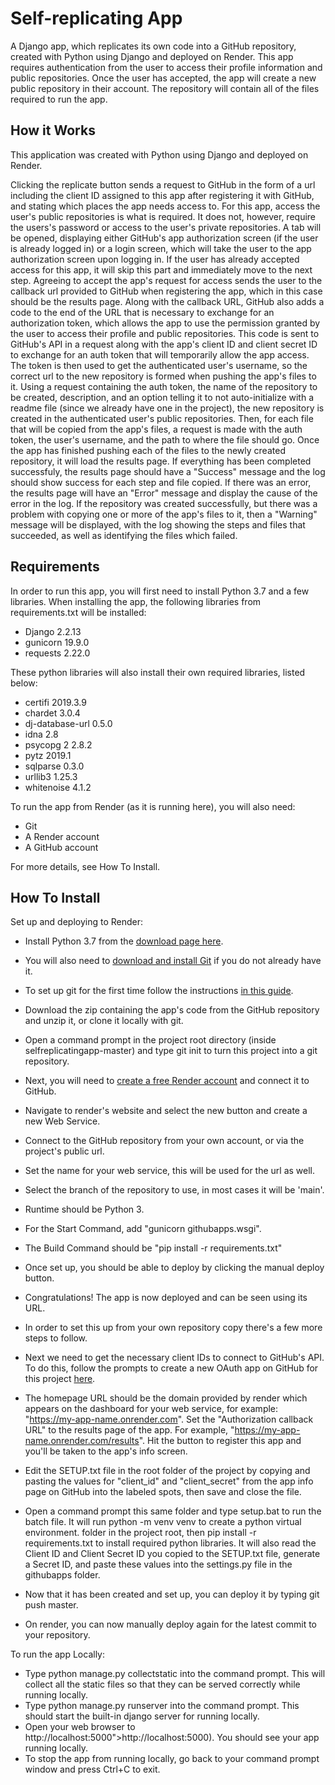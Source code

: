 # Self-replicating App

A Django app, which replicates its own code into a GitHub repository, created with Python using Django and deployed on Render.
This app requires authentication from the user to access their profile information and public repositories. Once the user has accepted, the app will create a new public repository in their account. The repository will contain all of the files required to run the app.

## How it Works

This application was created with Python using Django and deployed on Render.

Clicking the replicate button sends a request to GitHub in the form of a url including the client ID assigned to this app after registering it with GitHub, and stating which places the app needs access to. For this app, access the user's public repositories is what is required. It does not, however, require the users's password or access to the user's private repositories. A tab will be opened, displaying either GitHub's app authorization screen (if the user is already logged in) or a login screen, which will take the user to the app authorization screen upon logging in. If the user has already accepted access for this app, it will skip this part and immediately move to the next step. Agreeing to accept the app's request for access sends the user to the callback url provided to GitHub when registering the app, which in this case should be the results page.
Along with the callback URL, GitHub also adds a code to the end of the URL that is necessary to exchange for an authorization token, which allows the app to use the permission granted by the user to access their profile and public repositories. This code is sent to GitHub's API in a request along with the app's client ID and client secret ID to exchange for an auth token that will temporarily allow the app access. The token is then used to get the authenticated user's username, so the correct url to the new repository is formed when pushing the app's files to it.
Using a request containing the auth token, the name of the repository to be created, description, and an option telling it to not auto-initialize with a readme file (since we already have one in the project), the new repository is created in the authenticated user's public repositories. Then, for each file that will be copied from the app's files, a request is made with the auth token, the user's username, and the path to where the file should go. Once the app has finished pushing each of the files to the newly created repository, it will load the results page. If everything has been completed successfuly, the results page should have a "Success" message and the log should show success for each step and file copied. If there was an error, the results page will have an "Error" message and display the cause of the error in the log. If the repository was created successfully, but there was a problem with copying one or more of the app's files to it, then a "Warning" message will be displayed, with the log showing the steps and files that succeeded, as well as identifying the files which failed.

## Requirements

In order to run this app, you will first need to install Python 3.7 and a few libraries.
When installing the app, the following libraries from requirements.txt will be installed:

- Django 2.2.13
- gunicorn 19.9.0
- requests 2.22.0

These python libraries will also install their own required libraries, listed below:

- certifi 2019.3.9
- chardet 3.0.4
- dj-database-url 0.5.0
- idna 2.8
- psycopg 2 2.8.2
- pytz 2019.1
- sqlparse 0.3.0
- urllib3 1.25.3
- whitenoise 4.1.2

To run the app from Render (as it is running here), you will also need:

- Git
- A Render account
- A GitHub account

For more details, see How To Install.

## How To Install

Set up and deploying to Render:

- Install Python 3.7 from the [download page here](https://www.python.org/downloads/release/python-373/).
- You will also need to [download and install Git](https://git-scm.com/book/en/v2/Getting-Started-Installing-Git) if you do not already have it.
- To set up git for the first time follow the instructions [in this guide](https://git-scm.com/book/en/v2/Getting-Started-First-Time-Git-Setup).
- Download the zip containing the app's code from the GitHub repository and unzip it, or clone it locally with git.
- Open a command prompt in the project root directory (inside selfreplicatingapp-master) and type git init to turn this project into a git repository.
- Next, you will need to [create a free Render account](https://www.render.com") and connect it to GitHub.
- Navigate to render's website and select the new button and create a new Web Service.
- Connect to the GitHub repository from your own account, or via the project's public url.
- Set the name for your web service, this will be used for the url as well.
- Select the branch of the repository to use, in most cases it will be 'main'.
- Runtime should be Python 3.
- For the Start Command, add "gunicorn githubapps.wsgi".
- The Build Command should be "pip install -r requirements.txt"
- Once set up, you should be able to deploy by clicking the manual deploy button.
- Congratulations! The app is now deployed and can be seen using its URL.

- In order to set this up from your own repository copy there's a few more steps to follow.
- Next we need to get the necessary client IDs to connect to GitHub's API. To do this, follow the prompts to create a new OAuth app on GitHub for this project [here](https://github.com/settings/applications/new).
- The homepage URL should be the domain provided by render which appears on the dashboard for your web service, for example: "https://my-app-name.onrender.com". Set the "Authorization callback URL" to the results page of the app. For example, "https://my-app-name.onrender.com/results". Hit the button to register this app and you'll be taken to the app's info screen.
- Edit the SETUP.txt file in the root folder of the project by copying and pasting the values for "client_id" and "client_secret" from the app info page on GitHub into the labeled spots, then save and close the file.
- Open a command prompt this same folder and type setup.bat to run the batch file. It will run python -m venv venv to create a python virtual environment. folder in the project root, then pip install -r requirements.txt to install required python libraries. It will also read the Client ID and Client Secret ID you copied to the SETUP.txt file, generate a Secret ID, and paste these values into the settings.py file in the githubapps folder. 
- Now that it has been created and set up, you can deploy it by typing git push master.
- On render, you can now manually deploy again for the latest commit to your repository.


To run the app Locally:

- Type python manage.py collectstatic into the command prompt. This will collect all the static files so that they can be served correctly while running locally.
- Type python manage.py runserver into the command prompt. This should start the built-in django server for running locally.
- Open your web browser to http://localhost:5000">http://localhost:5000). You should see your app running locally.
- To stop the app from running locally, go back to your command prompt window and press Ctrl+C to exit.
